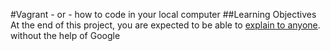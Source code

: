 #Vagrant - or - how to code in your local computer 
##Learning Objectives 
At the end of this project, you are expected to be able to [explain to anyone](http://example.com "Title"). without the help of Google
